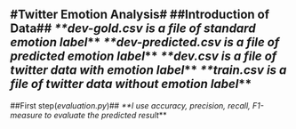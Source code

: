 #Twitter Emotion Analysis#
##Introduction of Data##
_**dev-gold.csv is a file of standard emotion label_**
_**dev-predicted.csv is a file of predicted emotion label_**
_**dev.csv is a file of twitter data with emotion label_**
_**train.csv is a file of twitter data without emotion label_**
---------------------------
##First step(_evaluation.py_)##
_**I use accuracy, precision, recall, F1-measure to evaluate the predicted result_**
